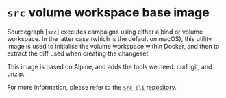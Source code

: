 # `src` volume workspace base image

Sourcegraph [`src`] executes campaigns using either a bind or volume workspace. In the latter case (which is the default on macOS), this utility image is used to initialise the volume workspace within Docker, and then to extract the diff used when creating the changeset.

This image is based on Alpine, and adds the tools we need: curl, git, and unzip.

For more information, please refer to the [`src-cli` repository](https://github.com/sourcegraph/src-cli/tree/main/docker/campaign-volume-workspace).
